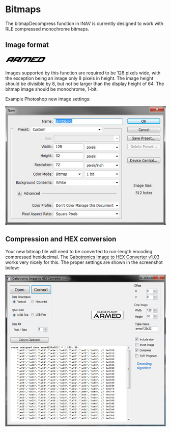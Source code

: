 # Bitmaps

The bitmapDecompress function in INAV is currently designed to work with RLE compressed monochrome bitmaps.

## Image format

![Armed RLE Bitmap](assets/armed128x32.bmp)

Images supported by this function are required to be 128 pixels wide, with the exception being an image only 8 pixels in height. The image height should be divisible by 8, but not be larger than the display height of 64.  The bitmap image should be monochrome, 1-bit.

Example Photoshop new image settings:

![Photoshop](assets/photoshop.jpg)

## Compression and HEX conversion

Your new bitmap file will need to be converted to run-length encoding compressed hexidecimal. The [Gabotronics Image to HEX Converter v1.03](http://www.gabotronics.com/download/resources/bmp-converter.zip) works very nicely for this.
The proper settings are shown in the screenshot below:

![Photoshop](assets/gabotronics.jpg)
